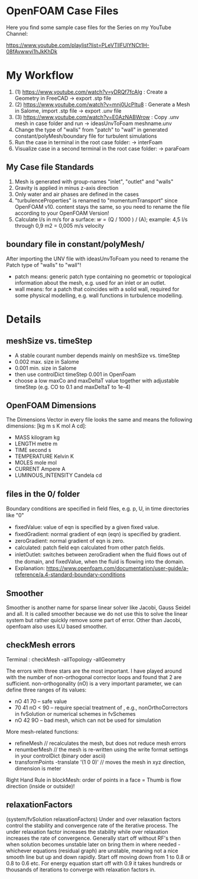 # OpenFOAM Case Files
Here you find some sample case files for the Series on my YouTube Channel:

https://www.youtube.com/playlist?list=PLeVTllFUlYNCt1H-08fAvwwvi1hJkKhDk

# My Workflow
1. (1) https://www.youtube.com/watch?v=yDRQf7fcAlg : Create a Geometry in FreeCAD -> export .stp file
2. (2) https://www.youtube.com/watch?v=mnj0UcPItu8 : Generate a Mesh in Salome, import .stp file -> export .unv file
3. (3) https://www.youtube.com/watch?v=E0AzNABWrow : Copy .unv mesh in case folder and run -> ideasUnvToFoam meshname.unv 
4. Change the type of "walls" from "patch" to "wall" in generated constant/polyMesh/boundary file for turbulent simulations
5. Run the case in terminal in the root case folder: -> interFoam
6. Visualize case in a second terminal in the root case folder: -> paraFoam

## My Case file Standards
1. Mesh is generated with group-names "inlet", "outlet" and "walls"
2. Gravity is applied in minus z-axis direction
3. Only water and air phases are defined in the cases
4. "turbulenceProperties" is renamed to "momentumTransport" since OpenFOAM v10. content stays the same, so you need to rename the file according to your OpenFOAM Version!
5. Calculate l/s in m/s for a surface: $w = ($Q / 1000 ) / (A); example: 4,5 l/s through  0,9 m2 = 0,005 m/s velocity

## boundary file in constant/polyMesh/ 
After importing the UNV file with ideasUnvToFoam you need to rename the Patch type of "walls" to "wall"!
- patch means: generic patch type containing no geometric or topological information about the mesh, e.g. used for an inlet or an outlet.
- wall means: for a patch that coincides with a solid wall, required for some physical modelling, e.g. wall functions in turbulence modelling.

# Details

## meshSize vs. timeStep
- A stable courant number depends mainly on meshSize vs. timeStep
- 0.002 max. size in Salome
- 0.001 min. size in Salome
- then use controlDict timeStep 0.001 in OpenFoam
- choose a low maxCo and maxDeltaT value together with adjustable timeStep (e.g. CO to 0.1 and maxDeltaT to 1e-4)

## OpenFOAM Dimensions
The Dimensions Vector in every file looks the same and means the following dimensions: [kg m s K mol A cd]:
- MASS 	kilogram 	kg
- LENGTH 	metre 	m
- TIME 	second 	s
- TEMPERATURE 	Kelvin 	K
- MOLES 	mole 	mol
- CURRENT 	Ampere 	A
- LUMINOUS_INTENSITY 	Candela 	cd

## files in the 0/ folder 
Boundary conditions are speciﬁed in ﬁeld ﬁles, e.g. p, U, in time directories like "0"
- ﬁxedValue: value of eqn is speciﬁed by a given fixed value.
- ﬁxedGradient: normal gradient of eqn (eqn) is speciﬁed by gradient.
- zeroGradient: normal gradient of eqn is zero.
- calculated: patch ﬁeld eqn calculated from other patch ﬁelds.
- inletOutlet: switches between zeroGradient when the ﬂuid ﬂows out of the domain, and ﬁxedValue, when the ﬂuid is ﬂowing into the domain.
- Explanation: https://www.openfoam.com/documentation/user-guide/a-reference/a.4-standard-boundary-conditions

## Smoother
Smoother is another name for sparse linear solver like Jacobi, Gauss Seidel and all.
It is called smoother because we do not use this to solve the linear system but rather quickly remove some part of error.
Other than Jacobi, openfoam also uses ILU based smoother. 

## checkMesh errors
Terminal : checkMesh -allTopology -allGeometry

The errors with three stars are the most important. I have played around with the number of non-orthogonal corrector loops and found that 2 are sufficient.
non-orthogonality (nO) is a very important parameter, we can define three ranges of its values:
- nO 41 70 – safe value
- 70 41 nO < 90 – require special treatment of , e.g., nonOrthoCorrectors in fvSolution or numerical schemes in fvSchemes
- nO 42 9O – bad mesh, which can not be used for simulation

More mesh-related functions:

- refineMesh // recalculates the mesh, but does not reduce mesh errors
- renumberMesh   // the mesh is re-written using the write format settings in your controlDict (binary oder ascii)
- transformPoints -translate '(1 0 0)' // moves the mesh in xyz direction, dimension is meter

Right Hand Rule in blockMesh: order of points in a face = Thumb is flow direction (inside or outside)!

## relaxationFactors
(system/fvSolution relaxationFactors)
Under and over relaxation factors control the stability and convergence rate of the iterative process.
The under relaxation factor increases the stability while over relaxation increases the rate of convergence.
Generally start off without RF's then when solution becomes unstable later on bring them in where needed - whichever equations (residual graph) are unstable, 
meaning not a nice smooth line but up and down rapidly. Start off moving down from 1 to 0.8 or 0.8 to 0.6 etc. 
For energy equation start off with 0.9 it takes hundreds or thousands of iterations to converge with relaxation factors in.
